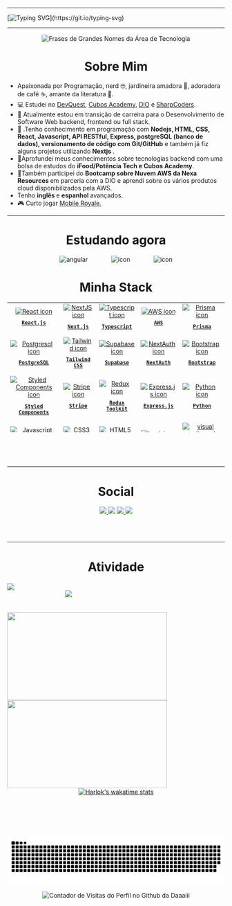 <link rel="stylesheet" href="https://cdnjs.cloudflare.com/ajax/libs/font-awesome/6.4.2/css/all.min.css" integrity="sha512-z3gLpd7yknf1YoNbCzqRKc4qyor8gaKU1qmn+CShxbuBusANI9QpRohGBreCFkKxLhei6S9CQXFEbbKuqLg0DA==" crossorigin="anonymous" referrerpolicy="no-referrer" />

 <hr>
 
[![Typing SVG](https://readme-typing-svg.herokuapp.com?font=Mouse+Memoirs&size=65&pause=500&color=bf91f3&vCenter=true&width=600&height=70&lines=Hi+There!!!!;I+am+Daiane+Bolzan+.;Backend+developer.)](https://git.io/typing-svg)

 <hr>
 <div align="center">
  <img align="center" alt="Frases de Grandes Nomes da Área de Tecnologia" src="https://quotes-github-readme.vercel.app/api?type=horizontal&theme=tokyonight" />
 </div>
<h1 align="center"> Sobre Mim </h1>

<ul align="left">
  <li> Apaixonada por Programação, nerd 🤓, jardineira amadora 🌷, adoradora de café ☕, amante da literatura 📖.</li>
  <li>💻 Estudei no <a href="https://github.com/devemdobro" target="_blank">DevQuest</a>, <a href="https://cubos.academy/" target="_blank">Cubos Academy</a>, <a href="https://www.dio.me" target="_blank">DIO</a> e <a href="https://imatech.io/programas/sharp-coders" target="_blank">SharpCoders</a>. 
  <li>🔭 Atualmente estou em transição de carreira para o Desenvolvimento de Software Web backend, frontend ou full stack.</li>
  <li>🔮 .Tenho conhecimento em programação com <strong>Nodejs, HTML, CSS, React, Javascript, API RESTful, Express, postgreSQL (banco de dados), versionamento de código com Git/GitHub</strong> e também já fiz alguns projetos utilizando <strong> Nextjs </strong>. </li>
  <li>🚀Aprofundei meus conhecimentos sobre tecnologias backend com uma bolsa de estudos do <strong> iFood/Potência Tech e Cubos Academy</strong>. </li>
  <li>🚀Também participei do <strong>Bootcamp sobre Nuvem AWS da Nexa Resources </strong> em parceria com a DIO e aprendi sobre os vários produtos cloud disponibilizados pela AWS. 
 
   <li> Tenho <strong> inglês </strong> e <strong> espanhol </strong> avançados.</li>
  <li>🎮 Curto jogar <a href="https://play.google.com/store/apps/details?id=com.igg.android.mobileroyale&hl=pt_BR&gl=US&pli=1" target="_blank">Mobile Royale.</a></li>
  </ul>
 
    
<hr/>
<h1 align="center">Estudando agora</h1>
<div align="center" >
 <img src="https://cdn.jsdelivr.net/gh/devicons/devicon/icons/angularjs/angularjs-original.svg" alt="angular" width="65" style="width: 65px; height: 65px; margin-right: 50px; margin-bottom: 0px;"/> 
 <img src="https://techstack-generator.vercel.app/aws-icon.svg" alt="icon" width="65" style="width: 65px; height: 65px; margin-right: 50px; margin-bottom: 0px;" />
 <img src="https://techstack-generator.vercel.app/csharp-icon.svg" alt="icon" width="65" style="width: 65px; height: 65px; margin-right: 0px; margin-bottom: 0px;" /> 
</div>

<h1 align="center"> Minha Stack </h1>

<table align="center" height="300px">
  <tr>
    <td align="center">
      <a href="https://pt-br.reactjs.org/">
        <img src="https://techstack-generator.vercel.app/react-icon.svg" width="65px" alt="React icon"/><br/>
        <sub>
          <b>
            <pre>React.js</pre>
          </b>
        </sub>
      </a>
    </td>
    <td align="center">
      <a href="https://nextjs.org/">
        <img src="https://skillicons.dev/icons?i=nextjs" width="65px" alt="NextJS icon"/><br/>
        <sub>
          <b>
            <pre>Next.js</pre>
          </b>
        </sub>
      </a>
    </td>
    <td align="center">
      <a href="https://www.typescriptlang.org/">
        <img src="https://techstack-generator.vercel.app/ts-icon.svg" width="65px" alt="Typescript icon"/><br/>
        <sub>
          <b>
            <pre>Typescript</pre>
          </b>
        </sub>
      </a>
    </td>
    <td align="center">
      <a href="https://aws.amazon.com/">
        <img src="https://techstack-generator.vercel.app/aws-icon.svg" width="65px" alt="AWS icon"/><br/>
        <sub>
          <b>
            <pre>AWS</pre>
          </b>
        </sub>
      </a>
    </td>
    <td align="center">
      <a href="https://www.prisma.io/">
        <img src="https://skillicons.dev/icons?i=prisma" width="65px" alt="Prisma icon"/><br/>
        <sub>
          <b>
            <pre>Prisma</pre>
          </b>
        </sub>
      </a>
    </td>    
  </tr>
  <tr>
    <td align="center">
      <a href="https://www.postgresql.org/">
        <img src="https://skillicons.dev/icons?i=postgresql" width="65px" alt="Postgresql icon"/><br/>
        <sub>
          <b>
            <pre>PostgreSQL</pre>
          </b>
        </sub>
      </a>
    </td>
    <td align="center">
      <a href="https://tailwindcss.com/">
        <img src="https://skillicons.dev/icons?i=tailwind" width="65px" alt="Tailwind icon"/><br/>
        <sub>
          <b>
            <pre>Tailwind<br/>CSS</pre>
          </b>
        </sub>
      </a>
    </td>
    <td align="center">
      <a href="https://supabase.com/">
        <img src="https://skillicons.dev/icons?i=supabase" width="65px" alt="Supabase icon"/><br/>
        <sub>
          <b>
            <pre>Supabase</pre>
          </b>
        </sub>
      </a>
    </td>
    <td align="center">
      <a href="https://next-auth.js.org/">
        <img src="https://user-images.githubusercontent.com/86276393/212922355-e38adb95-9e96-4970-b934-e8ac6c9bd3c9.png" width="60px" alt="NextAuth icon"/><br/>
        <sub>
          <b>
            <pre>NextAuth</pre>
          </b>
        </sub>
      </a>
    </td>
    <td align="center">
      <a href="https://getbootstrap.com/">
        <img src="https://skillicons.dev/icons?i=bootstrap" width="65px" alt="Bootstrap icon"/><br/>
        <sub>
          <b>
          <pre>Bootstrap</pre>
          </b>
        </sub>
      </a>
    </td>
  </tr>
  <tr>    
    <td align="center">
      <a href="https://styled-components.com/">
        <img src="https://skillicons.dev/icons?i=styledcomponents" width="65px" alt="Styled Components icon"/><br/>
        <sub>
          <b>
            <pre>Styled<br/>Components</pre>
          </b>
        </sub>
      </a>
    </td>
    <td align="center">
      <a href="https://stripe.com/en-br/">
        <img src="https://user-images.githubusercontent.com/86276393/212921259-b6b0f80e-d9ed-4b0e-b17a-34733b507cec.png" width="65px" alt="Stripe icon"/><br/>
        <sub>
          <b>
            <pre>Stripe</pre>
          </b>
        </sub>
      </a>
    </td>
    <td align="center">
      <a href="https://redux.js.org/">
        <img src="https://techstack-generator.vercel.app/redux-icon.svg" width="65px" alt="Redux icon"/><br/>
        <sub>
          <b>
            <pre>Redux<br/>Toolkit</pre>
          </b>
        </sub>
      </a>
    </td>
    <td align="center">
      <a href="https://expressjs.com/">
        <img src="https://skillicons.dev/icons?i=express" width="65px" alt="Express.js icon"/><br/>
        <sub>
          <b>
            <pre>Express.js</pre>
          </b>
        </sub>
      </a>
    </td>
    <td align="center">
      <a href="https://www.python.org/">
        <img src="https://techstack-generator.vercel.app/python-icon.svg" width="65px" alt="Python icon"/><br/>
        <sub>
          <b>
            <pre>Python</pre>
          </b>
        </sub>
      </a>
    </td>
  </tr>
  <tr>
    <td align="center">
      <a href="https://developer.mozilla.org/en-US/docs/Web/JavaScript/">
        <img src="https://techstack-generator.vercel.app/js-icon.svg" width="65px" alt="Javascript icon"/><br/>
        <sub>
          <b>
            <pre>Javascript</pre>
          </b>
        </sub>
      </a>
    </td>
    <td align="center">
      <a href="https://developer.mozilla.org/en-US/docs/Web/CSS/">
        <img src="https://skillicons.dev/icons?i=css" width="65px" alt="CSS3 icon"><br/>
        <sub>
          <b>
            <pre>CSS3</pre>
          </b>
        </sub>
      </a>
    </td>
    <td align="center">
      <a href="https://developer.mozilla.org/en-US/docs/Web/HTML/">
        <img src="https://skillicons.dev/icons?i=html" width="65px" alt="HTML5 icon"/><br/>
        <sub>
          <b>
            <pre>HTML5</pre>
          </b>
        </sub>
      </a>
    </td>
    <td align="center">
      <a href="https://ohmyz.sh/">
        <img src="https://skillicons.dev/icons?i=bash" width="65px" alt="bash icon"/><br/>
        <sub>
          <b>
            <pre>Terminal</pre>
          </b>
        </sub>
      </a>
    </td>
    <td align="center">
      <a href="https://code.visualstudio.com/">
        <img src="https://skillicons.dev/icons?i=vscode" width="65px" alt="visual studio code icon"/><br/>
        <sub>
          <b>
            <pre>VSCode</pre>
          </b>
        </sub>
      </a>
    </td>
    </tr>
     <tr>
        <td align="center">
      <a href="https://www.djangoproject.com/">
        <img src="https://techstack-generator.vercel.app/django-icon.svg" width="65px" alt="Django icon"/><br/>
        <sub>
          <b>
            <pre>Django</pre>
          </b>
        </sub>
      </a>
    </td>
    <td align="center">
      <a href="https://jestjs.io/pt-BR/">
        <img src="https://techstack-generator.vercel.app/jest-icon.svg" width="65px" alt="Jest icon"/><br/>
        <sub>
          <b>
            <pre>Jest</pre>
          </b>
        </sub>
      </a>
    </td>
    <td align="center">
      <a href="https://www.postman.com/">
        <img src="https://skillicons.dev/icons?i=postman" width="65px" alt="Postman icon"/><br/>
        <sub>
          <b>
            <pre>Postman</pre>
          </b>
        </sub>
      </a>
    </td>
    <td align="center">
      <a href="https://nestjs.com/">
        <img src="https://skillicons.dev/icons?i=nestjs" width="65px" alt="nestjs icon"/><br/>
        <sub>
          <b>
            <pre>Nest.js</pre>
          </b>
        </sub>
      </a>
    </td>
    <td align="center">
      <a href="https://vuejs.org/">
        <img src="https://skillicons.dev/icons?i=vuejs" width="65px" alt="vuejs icon"/><br/>
        <sub>
          <b>
            <pre>Vue.js</pre>
          </b>
        </sub>
      </a>
    </td>
  </tr>
  <tr>
    <td align="center">
      <a href="https://angular.io/">        
        <img src="https://cdn.jsdelivr.net/gh/devicons/devicon/icons/angularjs/angularjs-original.svg"  width="65px" alt="React icon"/><br/>
       <sub>
          <b>
            <pre>Angular</pre>
          </b>
        </sub>
      </a>
    </td>
    <td align="center">
      <a href="https://www.mysql.com/">
        <img src="https://techstack-generator.vercel.app/restapi-icon.svg"  width="65px" alt=" icon"/><br/>
        <sub>
          <b>
            <pre>REST API</pre>
          </b>
        </sub>
      </a>
    </td>
    <td align="center">
      <a href="https://www.mysql.com/">
        <img src="https://techstack-generator.vercel.app/mysql-icon.svg" width="65px" alt="mysql icon"/><br/>
        <sub>
          <b>
            <pre>MySQL</pre>
          </b>
        </sub>
      </a>
    </td>
    <td align="center">
      <a href="https://dotnet.microsoft.com/pt-br/languages/csharp">
        <img src="https://techstack-generator.vercel.app/csharp-icon.svg" alt="c# icon" width="65" /><br/>
        <sub>
          <b>
            <pre>C#</pre>
          </b>
        </sub>
      </a>
    </td>
    <td align="center">
       <a href="https://www.docker.com/">
        <img src="https://techstack-generator.vercel.app/docker-icon.svg" alt="icon" width="65" style="width: 65px; height: 65px; margin-right: 0px; margin-bottom: 0px;" /><br/>
        <sub>
          <b>
            <pre>Docker</pre>
          </b>
        </sub>
      </a>
    </td>    
  </tr>
</table>

<br/><br/><br/>

<hr/>
<h1 align="center"> Social </h1>
<p align="center" >
<a href="https://www.linkedin.com/in/daiane-deponti-bolzan/">
<img height="50px" src="https://img.shields.io/badge/-LinkedIn-000?style=for-the-badge&logo=linkedin&logoColor=FF00F6&color:FFF">
</a>
<a href="https://www.instagram.com/daaaaaaaiiiii/">
<img height="50px"  src="https://img.shields.io/badge/-Instagram-000?style=for-the-badge&logo=instagram&logoColor=FF00F6&color:FFF"></a>
 <a href="mailto:daiane.bolzan@hotmail.com">
<img height="50px" src="https://img.shields.io/badge/-Email-000?style=for-the-badge&logo=microsoft-outlook&logoColor=FF00F6&color:FFF">
</a>
 <a href="https://twitter.com/BolzanDai">
  <img height="50px" src="https://img.shields.io/badge/-Twitter-000?style=for-the-badge&logo=Twitter&logoColor=FF00F6&color:FFF">
 </a>
</p>
<br/><br/>
<hr/>

<h1 align="center"> Atividade </h1>
<img align="center" src="https://github-readme-activity-graph.vercel.app/graph?username=Daaaiii&theme=tokyo-night&hide_border=true&show_icons=true&custom_title=Grafico%20de%20Contribuicao" />

<div align="center">
 <img  align="right" width= "370px" src= "https://github-readme-stats.vercel.app/api/top-langs/?username=Daaaiii&theme=tokyonight&layout=pie&include_all_commits=true" />
</div>

<div align= "center" >
 <br/><br/><br/>
 <img height="203px" width= "370px" align="left"  src="https://github-readme-stats.vercel.app/api?username=Daaaiii&theme=tokyonight&include_all_commits=true&count_private=true&show_icons=true" />  
<img height="203px" width= "370px" align="left" src="https://streak-stats.demolab.com?user=Daaaiii&theme=tokyonight&include_all_commits=true" />
</div>
<div align="center" width= "370px"> 
 
 [![Harlok's wakatime stats](https://github-readme-stats.vercel.app/api/wakatime?username=Daaaiii&theme=tokyonight)](https://github.com/Daaaiii/github-readme-stats)

</div>

<br/><br/><br/><br/>

![snake gif](https://github.com/Daaaiii/Daaaiii/blob/output/github-contribution-grid-snake-dark.svg)

<div align="center">
  <img src="https://visitor-badge.feriirawann.repl.co/?username=Daaaiii&repo=Daaaiii&style=for-the-badge&label=Visitantes&logo=OpenTelemetry&color=527BBF&contentType=svg" alt="Contador de Visitas do Perfil no Github da Daaaiii" height="40px" />
</div>
